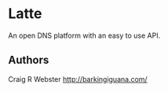 # Latte

An open DNS platform with an easy to use API.


## Authors

Craig R Webster <http://barkingiguana.com/>
